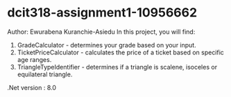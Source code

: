 # dcit318-assignment1-10956662
Author: Ewurabena Kuranchie-Asiedu
In this project, you will find:
1. GradeCalculator - determines your grade based on your input.
2. TicketPriceCalculator - calculates the price of a ticket based on specific age ranges.
3. TriangleTypeIdentifier - determines if a triangle is scalene, isoceles or equilateral triangle.


.Net version : 8.0
